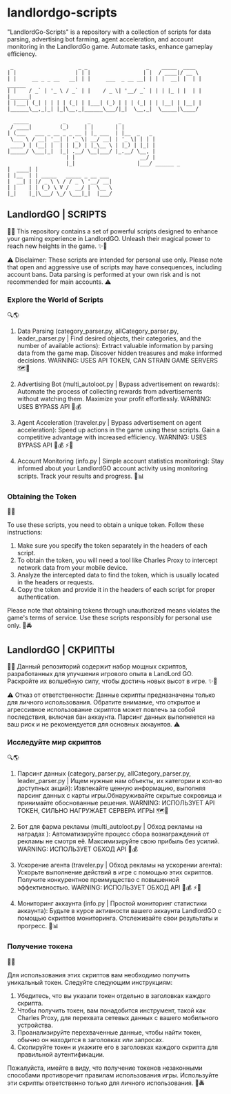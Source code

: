 # landlordgo-scripts
"LandlordGo-Scripts" is a repository with a collection of scripts for data parsing, advertising bot farming, agent acceleration, and account monitoring in the LandlordGo game. Automate tasks, enhance gameplay efficiency.

```
 _                     _ _                   _    _____  ____           
| |                   | | |                 | |  / ____|/ __ \          
| |     __ _ _ __   __| | |     ___  _ __ __| | | |  __| |  | |  ______ 
| |    / _` | '_ \ / _` | |    / _ \| '__/ _` | | | |_ | |  | | |______|
| |___| (_| | | | | (_| | |___| (_) | | | (_| | | |__| | |__| |         
|______\__,_|_| |_|\__,_|______\___/|_|  \__,_|  \_____|\____/          
                                                                                                                                               
  _____           _       _         _           
 / ____|         (_)     | |       | |          
| (___   ___ _ __ _ _ __ | |_ ___  | |__  _   _ 
 \___ \ / __| '__| | '_ \| __/ __| | '_ \| | | |
 ____) | (__| |  | | |_) | |_\__ \ | |_) | |_| |
|_____/ \___|_|  |_| .__/ \__|___/ |_.__/ \__, |
                   | |                     __/ |
                   |_|                    |___/ ______ _                         
|  ____| |                        
| |__  | | _____   _____ _ __ ___ 
|  __| | |/ _ \ \ / / _ \ '__/ __|
| |    | | (_) \ V /  __/ |  \__ \
|_|    |_|\___/ \_/ \___|_|  |___/
```
                                  

## LandlordGO | SCRIPTS

🔮✨ This repository contains a set of powerful scripts designed to enhance your gaming experience in LandlordGO. Unleash their magical power to reach new heights in the game. ✨🔮

⚠️ Disclaimer: These scripts are intended for personal use only. Please note that open and aggressive use of scripts may have consequences, including account bans. Data parsing is performed at your own risk and is not recommended for main accounts. ⚠️

### Explore the World of Scripts

🔍🌎

1. Data Parsing (category_parser.py, allCategory_parser.py, leader_parser.py | Find desired objects, their categories, and the number of available actions): Extract valuable information by parsing data from the game map. Discover hidden treasures and make informed decisions. WARNING: USES API TOKEN, CAN STRAIN GAME SERVERS 🗺️💎

2. Advertising Bot (multi_autoloot.py | Bypass advertisement on rewards): Automate the process of collecting rewards from advertisements without watching them. Maximize your profit effortlessly. WARNING: USES BYPASS API 🤖💰

3. Agent Acceleration (traveler.py | Bypass advertisement on agent acceleration): Speed up actions in the game using these scripts. Gain a competitive advantage with increased efficiency. WARNING: USES BYPASS API 🤖💰 ⚡💨

4. Account Monitoring (info.py | Simple account statistics monitoring): Stay informed about your LandlordGO account activity using monitoring scripts. Track your results and progress. 👀📊

### Obtaining the Token

🔑📲

To use these scripts, you need to obtain a unique token. Follow these instructions:

1. Make sure you specify the token separately in the headers of each script.
2. To obtain the token, you will need a tool like Charles Proxy to intercept network data from your mobile device.
3. Analyze the intercepted data to find the token, which is usually located in the headers or requests.
4. Copy the token and provide it in the headers of each script for proper authentication.

Please note that obtaining tokens through unauthorized means violates the game's terms of service. Use these scripts responsibly for personal use only. 🚫🚔

## LandlordGO | СКРИПТЫ

🔮✨ Данный репозиторий содержит набор мощных скриптов, разработанных для улучшения игрового опыта в LandLord GO. Раскройте их волшебную силу, чтобы достичь новых высот в игре. ✨🔮

⚠️ Отказ от ответственности: Данные скрипты предназначены только для личного использования. Обратите внимание, что открытое и агрессивное использование скриптов может повлечь за собой последствия, включая бан аккаунта. Парсинг данных выполняется на ваш риск и не рекомендуется для основных аккаунтов. ⚠️

### Исследуйте мир скриптов

🔍🌎

1. Парсинг данных (category_parser.py, allCategory_parser.py, leader_parser.py | Ищем нужные нам объекты, их категории и кол-во доступных акций): Извлекайте ценную информацию, выполняя парсинг данных с карты игры.Обнаруживайте скрытые сокровища и принимайте обоснованные решения. WARNING: ИСПОЛЬЗУЕТ API ТОКЕН, СИЛЬНО НАГРУЖАЕТ СЕРВЕРА ИГРЫ 🗺️💎

2. Бот для фарма рекламы (multi_autoloot.py | Обход рекламы на наградах ): Автоматизируйте процесс сбора вознаграждений от рекламы не смотря её. Максимизируйте свою прибыль без усилий. WARNING: ИСПОЛЬЗУЕТ ОБХОД API 🤖💰

3. Ускорение агента (traveler.py | Обход рекламы на ускорении агента): Ускорьте выполнение действий в игре с помощью этих скриптов. Получите конкурентное преимущество с повышенной эффективностью. WARNING: ИСПОЛЬЗУЕТ ОБХОД API 🤖💰 ⚡💨

4. Мониторинг аккаунта (info.py | Простой мониторинг статистики аккаунта): Будьте в курсе активности вашего аккаунта LandlordGO с помощью скриптов мониторинга. Отслеживайте свои результаты и прогресс. 👀📊

### Получение токена

🔑📲

Для использования этих скриптов вам необходимо получить уникальный токен. Следуйте следующим инструкциям:

1. Убедитесь, что вы указали токен отдельно в заголовках каждого скрипта.
2. Чтобы получить токен, вам понадобится инструмент, такой как Charles Proxy, для перехвата сетевых данных с вашего мобильного устройства.
3. Проанализируйте перехваченные данные, чтобы найти токен, обычно он находится в заголовках или запросах.
4. Скопируйте токен и укажите его в заголовках каждого скрипта для правильной аутентификации.

Пожалуйста, имейте в виду, что получение токенов незаконными способами противоречит правилам использования игры. Используйте эти скрипты ответственно только для личного использования. 🚫🚔
